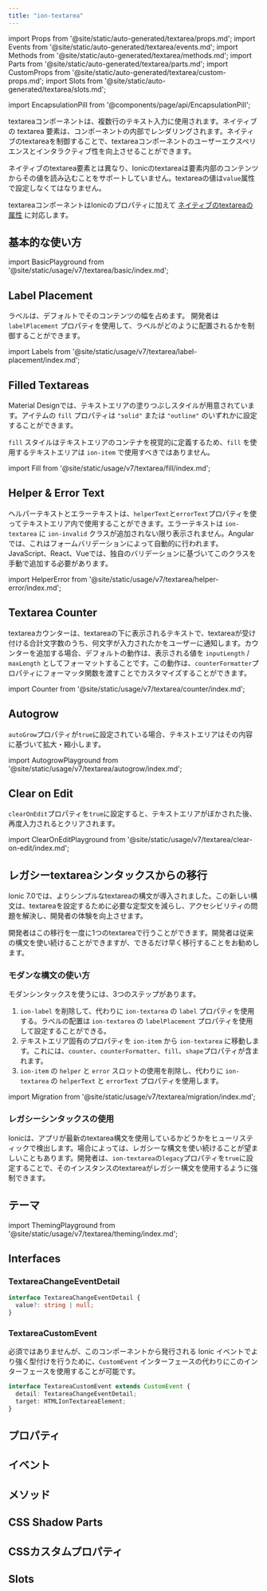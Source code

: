 ```yaml
---
title: "ion-textarea"
---
```

import Props from '@site/static/auto-generated/textarea/props.md';
import Events from '@site/static/auto-generated/textarea/events.md';
import Methods from '@site/static/auto-generated/textarea/methods.md';
import Parts from '@site/static/auto-generated/textarea/parts.md';
import CustomProps from '@site/static/auto-generated/textarea/custom-props.md';
import Slots from '@site/static/auto-generated/textarea/slots.md';

<head>
  <title>Ionic Textarea Component and CSS Properties for Multi-Line Input</title>
  <meta name="description" content="Textareaは複数行の入力のためのものです。このコンポーネントは、Ionicのプロパティに加えて、ネイティブのtextareaの属性を受け付けます。使用方法とCSS要素については、こちらをご覧ください。" />
</head>

import EncapsulationPill from '@components/page/api/EncapsulationPill';

<EncapsulationPill type="scoped" />

textareaコンポーネントは、複数行のテキスト入力に使用されます。ネイティブの textarea 要素は、コンポーネントの内部でレンダリングされます。ネイティブのtextareaを制御することで、textareaコンポーネントのユーザーエクスペリエンスとインタラクティブ性を向上させることができます。

ネイティブのtextarea要素とは異なり、Ionicのtextareaは要素内部のコンテンツからその値を読み込むことをサポートしていません。textareaの値は`value`属性で設定しなくてはなりません。

textareaコンポーネントはIonicのプロパティに加えて [ネイティブのtextareaの属性](https://developer.mozilla.org/en-US/docs/Web/HTML/Element/textarea) に対応します。

## 基本的な使い方

import BasicPlayground from '@site/static/usage/v7/textarea/basic/index.md';

<BasicPlayground />

## Label Placement

ラベルは、デフォルトでそのコンテンツの幅を占めます。 開発者は `labelPlacement` プロパティを使用して、ラベルがどのように配置されるかを制御することができます。

import Labels from '@site/static/usage/v7/textarea/label-placement/index.md';

<LabelPlacement />

## Filled Textareas

Material Designでは、テキストエリアの塗りつぶしスタイルが用意されています。アイテムの `fill` プロパティは `"solid"` または `"outline"` のいずれかに設定することができます。

`fill` スタイルはテキストエリアのコンテナを視覚的に定義するため、`fill` を使用するテキストエリアは `ion-item` で使用すべきではありません。

import Fill from '@site/static/usage/v7/textarea/fill/index.md';

<Fill />

## Helper & Error Text

ヘルパーテキストとエラーテキストは、`helperText`と`errorText`プロパティを使ってテキストエリア内で使用することができます。エラーテキストは `ion-textarea` に `ion-invalid` クラスが追加されない限り表示されません。Angular では、これはフォームバリデーションによって自動的に行われます。JavaScript、React、Vueでは、独自のバリデーションに基づいてこのクラスを手動で追加する必要があります。

import HelperError from '@site/static/usage/v7/textarea/helper-error/index.md';

<HelperError />

## Textarea Counter

textareaカウンターは、textareaの下に表示されるテキストで、textareaが受け付ける合計文字数のうち、何文字が入力されたかをユーザーに通知します。カウンターを追加する場合、デフォルトの動作は、表示される値を `inputLength` / `maxLength` としてフォーマットすることです。この動作は、`counterFormatter`プロパティにフォーマッタ関数を渡すことでカスタマイズすることができます。

import Counter from '@site/static/usage/v7/textarea/counter/index.md';

<Counter />

## Autogrow

`autoGrow`プロパティが`true`に設定されている場合、テキストエリアはその内容に基づいて拡大・縮小します。

import AutogrowPlayground from '@site/static/usage/v7/textarea/autogrow/index.md';

<AutogrowPlayground />

## Clear on Edit

`clearOnEdit`プロパティを`true`に設定すると、テキストエリアがぼかされた後、再度入力されるとクリアされます。

import ClearOnEditPlayground from '@site/static/usage/v7/textarea/clear-on-edit/index.md';

<ClearOnEditPlayground />

## レガシーtextareaシンタックスからの移行

Ionic 7.0では、よりシンプルなtextareaの構文が導入されました。この新しい構文は、textareaを設定するために必要な定型文を減らし、アクセシビリティの問題を解決し、開発者の体験を向上させます。

開発者はこの移行を一度に1つのtextareaで行うことができます。開発者は従来の構文を使い続けることができますが、できるだけ早く移行することをお勧めします。


### モダンな構文の使い方

モダンシンタックスを使うには、3つのステップがあります。

1. `ion-label` を削除して、代わりに `ion-textarea` の `label` プロパティを使用する。ラベルの配置は `ion-textarea` の `labelPlacement` プロパティを使用して設定することができる。
2. テキストエリア固有のプロパティを `ion-item` から `ion-textarea` に移動します。これには、`counter`、`counterFormatter`、`fill`、`shape`プロパティが含まれます。
3. `ion-item` の `helper` と `error` スロットの使用を削除し、代わりに `ion-textarea` の `helperText` と `errorText` プロパティを使用します。

import Migration from '@site/static/usage/v7/textarea/migration/index.md';

<Migration />

### レガシーシンタックスの使用

Ionicは、アプリが最新のtextarea構文を使用しているかどうかをヒューリスティックで検出します。場合によっては、レガシーな構文を使い続けることが望ましいこともあります。開発者は、`ion-textarea`の`legacy`プロパティを`true`に設定することで、そのインスタンスのtextareaがレガシー構文を使用するように強制できます。

## テーマ

import ThemingPlayground from '@site/static/usage/v7/textarea/theming/index.md';

<ThemingPlayground />

## Interfaces

### TextareaChangeEventDetail

```typescript
interface TextareaChangeEventDetail {
  value?: string | null;
}
```

### TextareaCustomEvent

必須ではありませんが、このコンポーネントから発行される Ionic イベントでより強く型付けを行うために、`CustomEvent` インターフェースの代わりにこのインターフェースを使用することが可能です。

```typescript
interface TextareaCustomEvent extends CustomEvent {
  detail: TextareaChangeEventDetail;
  target: HTMLIonTextareaElement;
}
```

## プロパティ
<Props />

## イベント
<Events />

## メソッド
<Methods />

## CSS Shadow Parts
<Parts />

## CSSカスタムプロパティ
<CustomProps />

## Slots
<Slots />